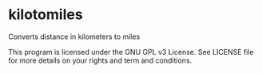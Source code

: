 # kilotomiles
Converts distance in kilometers to miles

This program is licensed under the GNU GPL v3 License.
See LICENSE file for more details on your rights and 
term and conditions.
